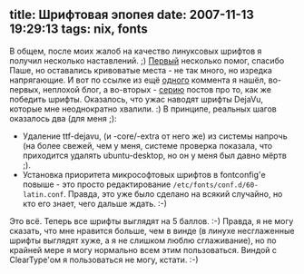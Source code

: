 title: Шрифтовая эпопея
date: 2007-11-13 19:29:13
tags: nix, fonts
----


В общем, после моих жалоб на качество линуксовых шрифтов я получил несколько наставлений. ;) [Первый][1] несколько помог, спасибо Паше, но оставались кривоватые места - не так много, но изредка напрягающие. И вот по ссылке из ещё [одного][2] коммента я нашёл, во-первых, неплохой блог, а во-вторых - [серию][3] постов про то, как же победить шрифты. Оказалось, что ужас наводят шрифты DejaVu, которые мне неоднократно хвалили. :) В принципе, реальных шагов оказалось два (для меня ;):

 - Удаление ttf-dejavu, (и -core/-extra от него же) из системы напрочь (на более свежей, чем у меня, системе проверка показала, что приходится удалять ubuntu-desktop, но он у меня был давно мёртв ;).
 - Установка приоритета микрософтовых шрифтов в fontconfig'е повыше - это просто редактирование `/etc/fonts/conf.d/60-latin.conf`. Правда, это уже было сделано на всякий случайно, но кто его знает, чего дальше ждать. :-)

Это всё. Теперь все шрифты выглядят на 5 баллов. :-) Правда, я не могу сказать, что мне нравится больше, чем в винде (в линухе несглаженные шрифты выглядят хуже, а я не слишком люблю сглаживание), но по крайней мере я могу нормально всем этим пользоваться. Виндой с ClearType'ом я пользоваться не могу, кстати. :-)

[1]: http://piranha.org.ua/blog/2007/10/30/linux/#c122
[2]: http://piranha.org.ua/blog/2007/10/30/linux/#c156
[3]: http://gq.net.ru/2007/11/11/final-win-over-fonts/ "Там ещё два перед этим"
